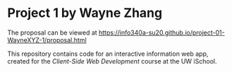 # Project 1 by Wayne Zhang 

The proposal can be viewed at <https://info340a-su20.github.io/project-01-WayneXYZ-1/proposal.html>

This repository contains code for an interactive information web app, created for the _Client-Side Web Development_ course at the UW iSchool.